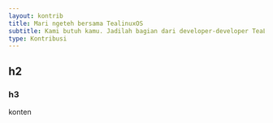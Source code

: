 ```yaml
---
layout: kontrib
title: Mari ngeteh bersama TealinuxOS
subtitle: Kami butuh kamu. Jadilah bagian dari developer-developer TeaLinuxOS untuk berkontribusi dan terlibat melakukan perubahan pada pengembangan TeaLinuxOS.
type: Kontribusi
---
```


## h2

### h3

konten
